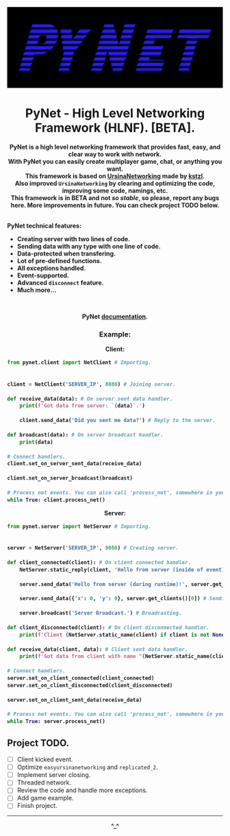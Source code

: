<img src="pynet.png">

<h1 align="center">PyNet - High Level Networking Framework (HLNF). [BETA].</h1>

<b><p align="center">
    PyNet is a high level networking framework that provides fast, easy, and clear way to work with network.<br>
    With PyNet you can easily create multiplayer game, chat, or anything you want.<br>
    This framework is based on <a href="https://github.com/kstzl/UrsinaNetworking/">UrsinaNetworking</a> made by <a href="https://github.com/kstzl">kstzl</a>.<br>
    Also improved ```UrsinaNetworking``` by clearing and optimizing the code, improving some code, namings, etc.<br>
    This framework is in BETA and not <i>so stable</i>, so please, report any bugs here. More improvements in future. You can check project TODO below.<br><br></p>
    PyNet technical features:
    <ul>
      <li>Creating server with two lines of code.</li>
      <li>Sending data with any type with one line of code.</li>
      <li>Data-protected when transfering.</li>
      <li>Lot of pre-defined functions.</li>
      <li>All exceptions handled.</li>
      <li>Event-supported.</li>
      <li>Advanced ```disconnect``` feature.</li>
      <li>Much more...</li>
    </ul>

  <br><p align="center">PyNet <a href="https://github.com/xzripper/PyNet/blob/main/documentation.md">documentation</a>.</p>

  <h3 align="center">Example:</h3>

  <p align="center">Client:</p>

  ```python
  from pynet.client import NetClient # Importing.


  client = NetClient('SERVER_IP', 8080) # Joining server.

  def receive_data(data): # On server sent data handler.
      print(f'Got data from server: `{data}`.')

      client.send_data('Did you sent me data?') # Reply to the server.

  def broadcast(data): # On server broadcast handler.
      print(data)

  # Connect handlers.
  client.set_on_server_sent_data(receive_data)

  client.set_on_server_broadcast(broadcast)

  # Process net events. You can also call 'process_net', somewhere in your game loop, or whenever it's good for you.
  while True: client.process_net()
  ```

  <p align="center">Server:</p>

  ```python
  from pynet.server import NetServer # Importing.


  server = NetServer('SERVER_IP', 8080) # Creating server.

  def client_connected(client): # On client connected handler.
      NetServer.static_reply(client, 'Hello from server (inside of event)!') # When replying to client inside of event (like onClientConnected), use static_reply.

      server.send_data('Hello from server (during runtime)!', server.get_clients()[0]) # Send data to only one client.

      server.send_data({'x': 0, 'y': 0}, server.get_clients()[0]) # Sending data with any type.

      server.broadcast('Server Broadcast.') # Broadcasting.

  def client_disconnected(client): # On client disconnected handler.
      print(f'Client {NetServer.static_name(client) if client is not None else "Client"} disconnected!') # Print about disconnect.

  def receive_data(client, data): # Client sent data handler.
      print(f'Got data from client with name "{NetServer.static_name(client)}" and id `{NetServer.static_id(client)}`: "{data}".') # Use static_name and static_id to get name and ID inside of event.

  # Connect handlers.
  server.set_on_client_connected(client_connected)
  server.set_on_client_disconnected(client_disconnected)

  server.set_on_client_sent_data(receive_data)

  # Process net events. You can also call 'process_net', somewhere in your game loop, or whenever it's good for you.
  while True: server.process_net()
  ```
</b>

## Project TODO.
- [ ] Client kicked event.
- [ ] Optimize ```easyursinanetworking``` and ```replicated_2```.
- [ ] Implement server closing.
- [ ] Threaded network.
- [ ] Review the code and handle more exceptions.
- [ ] Add game example.
- [ ] Finish project.

<hr><b><p align="center">^_^</p></b>
